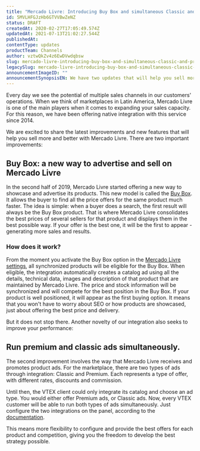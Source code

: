 ```yaml
---
title: "Mercado Livre: Introducing Buy Box and simultaneous Classic and Premium ads."
id: 5MVLHFGJzHb6GTVVBwZeNZ
status: DRAFT
createdAt: 2020-02-27T17:05:49.574Z
updatedAt: 2021-07-13T21:02:27.544Z
publishedAt: 
contentType: updates
productTeam: Channels
author: vztwQkZv4z6EwDVwdqbsw
slug: mercado-livre-introducing-buy-box-and-simultaneous-classic-and-premium-ads
legacySlug: mercado-livre-introducing-buy-box-and-simultaneous-classic-and-premium-ads
announcementImageID: ""
announcementSynopsisEN: We have two updates that will help you sell more and better with Mercado Livre: Buy Box and Classic/Premium ads.
---
```


Every day we see the potential of multiple sales channels in our customers' operations. When we think of marketplaces in Latin America, Mercado Livre is one of the main players when it comes to expanding your sales capacity. For this reason, we have been offering native integration with this service since 2014.

We are excited to share the latest improvements and new features that will help you sell more and better with Mercado Livre. There are two important improvements:

## Buy Box: a new way to advertise and sell on Mercado Livre

In the second half of 2019, Mercado Livre started offering a new way to showcase and advertise its products. This new model is called the [Buy Box](https://vendedores.mercadolivre.com.br/notas/chegou-o-catalogo-uma-nova-forma-de-vender-mais/). It allows the buyer to find all the price offers for the same product much faster. The idea is simple: when a buyer does a search, the first result will always be the Buy Box product. That is where Mercado Livre consolidates the best prices of several sellers for that product and displays them in the best possible way. If your offer is the best one, it will be the first to appear - generating more sales and results.

### How does it work?

From the moment you activate the Buy Box option in the [Mercado Livre settings](https://help.vtex.com/en/tracks/mercado-libre-integration-set-up--2YfvI3Jxe0CGIKoWIGQEIq/4YvYdgICMosaEgISOYogsi), all synchronized products will be eligible for the Buy Box. When eligible, the integration automatically creates a catalog ad using all the details, technical data, images and description of that product that are maintained by Mercado Livre. The price and stock information will be synchronized and will compete for the best position in the Buy Box. If your product is well positioned, it will appear as the first buying option. It means that you won't have to worry about SEO or how products are showcased, just about offering the best price and delivery.

But it does not stop there. Another novelty of our integration also seeks to improve your performance:

## Run premium and classic ads simultaneously.

The second improvement involves the way that Mercado Livre receives and promotes product ads. For the marketplace, there are two types of ads through integration: Classic and Premium. Each represents a type of offer, with different rates, discounts and commission.

Until then, the VTEX client could only integrate its catalog and choose an ad type. You would either offer Premium ads, or Classic ads. Now, every VTEX customer will be able to run both types of ads simultaneously. Just configure the two integrations on the panel, according to the [documentation](https://help.vtex.com/en/tracks/mercado-libre-integration-set-up--2YfvI3Jxe0CGIKoWIGQEIq/2MR2USqcvDGaoAkGNdCfGi).

This means more flexibility to configure and provide the best offers for each product and competition, giving you the freedom to develop the best strategy possible.
